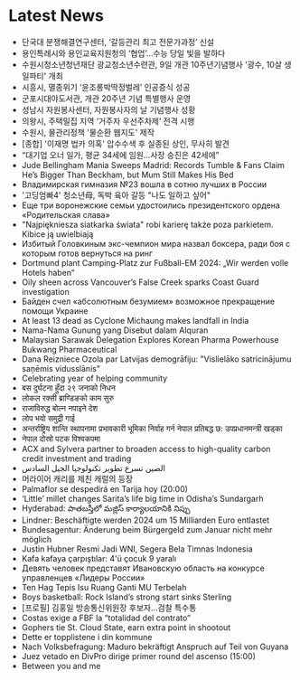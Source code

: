 # Latest News
-  단국대 분쟁해결연구센터, ‘갈등관리 최고 전문가과정’ 신설
-  용인특례시와 용인교육지원청의 ‘협업’…수능 당일 빛을 발하다
-  수원시청소년청년재단 광교청소년수련관, 9일 개관 10주년기념행사 '광수, 10살 생일파티' 개최
-  시흥시, 멸종위기 ‘윤조롱박딱정벌레’ 인공증식 성공
-  군포시대야도서관, 개관 20주년 기념 특별행사 운영
-  성남시 자원봉사센터, 자원봉사자의 날 기념행사 성황
-  의왕시, 주택밀집 지역 ‘거주자 우선주차제’ 전격 시행
-  수원시, 물관리정책 '물순환 웹지도' 제작
-  [종합] '이재명 법카 의혹' 압수수색 후 실종된 상인, 무사히 발견
-  “대기업 오너 일가, 평균 34세에 임원…사장 승진은 42세에”
-  Jude Bellingham Mania Sweeps Madrid: Records Tumble & Fans Claim He’s Bigger Than Beckham, but Mum Still Makes His Bed
-  Владимирская гимназия №23 вошла в сотню лучших в России
-  '고딩엄빠4' 청소년母, 독박 육아 갈등 "나도 일하고 싶어"
-  Еще три воронежские семьи удостоились президентского ордена «Родительская слава»
-  "Najpiękniesza siatkarka świata" robi karierę także poza parkietem. Kibice ją uwielbiają
-  Избитый Головкиным экс-чемпион мира назвал боксера, ради боя с которым готов вернуться на ринг
-  Dortmund plant Camping-Platz zur Fußball-EM 2024: „Wir werden volle Hotels haben“
-  Oily sheen across Vancouver’s False Creek sparks Coast Guard investigation
-  Байден счел «абсолютным безумием» возможное прекращение помощи Украине
-  At least 13 dead as Cyclone Michaung makes landfall in India
-  Nama-Nama Gunung yang Disebut dalam Alquran
-  Malaysian Sarawak Delegation Explores Korean Pharma Powerhouse Bukwang Pharmaceutical
-  Dana Reizniece Ozola par Latvijas demogrāfiju: "Vislielāko satricinājumu saņēmis vidusslānis"
-  Celebrating year of helping community
-  बस दुर्घटना हुँदा २९ जनाको निधन
-  लोकल रक्सी ब्राण्डिङको काम सुरु
-  राजाविरुद्ध बोल्न नपाइने देश
-  लोप भयो समुद्री गाई
-  अन्तर्राष्ट्रिय शान्ति स्थापनामा प्रभावकारी भूमिका निर्वाह गर्न नेपाल प्रतिबद्ध छ: उपप्रधानमन्त्री खड्का
-  नेपाल दोस्रो पटक विश्वकपमा
-  ACX and Sylvera partner to broaden access to high-quality carbon credit investment and trading
-  الصين تسرع تطوير تكنولوجيا الجيل السادس
-  머라이어 캐리를 제친 캐럴의 등장
-  Palmaflor se despedirá en Tarija hoy (20:00)
-  ‘Little’ millet changes Sarita’s life big time in Odisha’s Sundargarh
-  Hyderabad: పాతబస్తీలో మజ్లిస్‌ కార్యాలయానికి నిప్పు
-  Lindner: Beschäftigte werden 2024 um 15 Milliarden Euro entlastet
-  Bundesagentur: Änderung beim Bürgergeld zum Januar nicht mehr möglich
-  Justin Hubner Resmi Jadi WNI, Segera Bela Timnas Indonesia
-  Kafa kafaya çarpıştılar: 4'ü çocuk 9 yaralı
-  Девять человек представят Ивановскую область на конкурсе управленцев «Лидеры России»
-  Ten Hag Tepis Isu Ruang Ganti MU Terbelah
-  Boys basketball: Rock Island’s strong start sinks Sterling
-  [프로필] 김홍일 방송통신위원장 후보자…검찰 특수통
-  Costas exige a FBF la “totalidad del contrato”
-  Gophers tie St. Cloud State, earn extra point in shootout
-  Dette er topplistene i din kommune
-  Nach Volksbefragung: Maduro bekräftigt Anspruch auf Teil von Guyana
-  Juez vetado en DivPro dirige primer round del ascenso (15:00)
-  Between you and me
